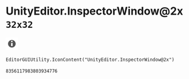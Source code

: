 # UnityEditor.InspectorWindow@2x `32x32`
<img src="/img/UnityEditor.InspectorWindow@2x.png" width=32 height=32>

``` CSharp
EditorGUIUtility.IconContent("UnityEditor.InspectorWindow@2x")
```
```
8356117983803934776
```
